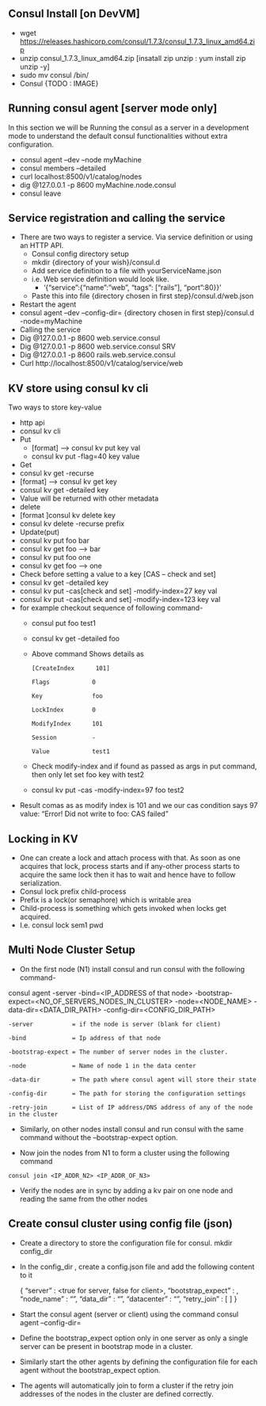 ## Consul Install [on DevVM]
*	wget https://releases.hashicorp.com/consul/1.7.3/consul_1.7.3_linux_amd64.zip
*	unzip consul_1.7.3_linux_amd64.zip [insatall zip unzip : yum install zip unzip -y]
*	sudo mv consul /bin/
*	Consul {TODO : IMAGE}
 
## Running consul agent [server mode only]
In this section we will be Running the consul as a server in a development mode to understand the default consul functionalities without extra configuration.
*	consul agent –dev –node myMachine
*	consul members –detailed
*	curl localhost:8500/v1/catalog/nodes
*	dig @127.0.0.1 -p 8600 myMachine.node.consul
*	consul leave

## Service registration and calling the service
* There are two ways to register a service. Via service definition or using an HTTP API.
  * Consul config directory setup
  * mkdir {directory of your wish}/consul.d
  * Add service definition to a file with yourServiceName.json
  *	i.e. Web service definition would look like.
    *	‘{“service”:{“name”:”web”, “tags”: [“rails”], “port”:80}}’
  * Paste this into file {directory chosen in first step}/consul.d/web.json
*	Restart the agent
  * consul agent –dev –config-dir= {directory chosen in first step}/consul.d -node=myMachine
*	Calling the service
  *	Dig @127.0.0.1 -p 8600 web.service.consul
  *	Dig @127.0.0.1 -p 8600 web.service.consul SRV
  *	Dig @127.0.0.1 -p 8600 rails.web.service.consul
  *	Curl http://localhost:8500/v1/catalog/service/web 

## KV store using consul kv cli
Two ways to store key-value
  * http api
  * consul kv cli
* Put 
  *	[format] --> consul kv put key val
  *	consul kv put -flag=40 key value
*	Get
  *	consul kv get -recurse
  *	[format] --> consul kv get key
  *	consul kv get -detailed key
  *	Value will be returned with other metadata
*	delete
  *	[format ]consul kv delete key
  *	consul kv delete -recurse prefix
*	Update(put)
  *	consul kv put foo bar
  *	consul kv get foo --> bar
  *	consul kv put foo one
  *	consul kv get foo --> one
  *	Check before setting a value to a key [CAS – check and set]
  *	consul kv get -detailed key
  *	consul kv put -cas[check and set] -modify-index=27 key val
  *	consul kv put -cas[check and set] -modify-index=123 key val
  *	for example checkout sequence of following command-
    *	consul put foo test1
    *	consul kv get -detailed foo
      * Above command Shows details as
        
        `[CreateIndex      101]`
        
        `Flags            0`
        
        `Key              foo`
        
        `LockIndex        0`
        
        `ModifyIndex      101`
        
        `Session          -`
        
        `Value            test1`
        
    * Check modify-index and if found as passed as args in put command, then only let set foo key with test2
    *	consul kv put -cas -modify-index=97 foo test2 
*	Result comas as as modify index is 101 and we our cas condition says 97 value: “Error! Did not write to foo: CAS failed”

## Locking in KV
*	One can create a lock and attach process with that. As soon as one acquires that lock, process starts and if any-other process starts to acquire the same lock then it has to wait and hence have to follow serialization.
*	Consul lock prefix child-process
*	Prefix is a lock(or semaphore) which is writable area
*	Child-process is something which gets invoked when locks get acquired.
  *	I.e. consul lock sem1 pwd

## Multi Node Cluster Setup
*	On the first node (N1) install consul and run consul with the following command- 

consul agent -server -bind=<IP_ADDRESS of that node> -bootstrap-expect=<NO_OF_SERVERS_NODES_IN_CLUSTER> -node=<NODE_NAME> -data-dir=<DATA_DIR_PATH> -config-dir=<CONFIG_DIR_PATH>

`-server           = if the node is server (blank for client)`

`-bind             = Ip address of that node`

`-bootstrap-expect = The number of server nodes in the cluster.`

`-node             = Name of node 1 in the data center`

`-data-dir         = The path where consul agent will store their state`

`-config-dir       = The path for storing the configuration settings`

`-retry-join       = List of IP address/DNS address of any of the node in the cluster`

*	Similarly, on other nodes install consul and run consul with the same command without the –bootstrap-expect option.

*	Now join the nodes from N1 to form a cluster using the following command

`consul join <IP_ADDR_N2> <IP_ADDR_OF_N3>`

*	Verify the nodes are in sync by adding a kv pair on one node and reading the same from the other nodes



## Create consul cluster using config file (json)
*	Create a directory to store the configuration file for consul.
    mkdir config_dir

*	In the config_dir , create a config.json file and add the following content to it

    {
        “server” : <true for server, false for client>,
        “bootstrap_expect” : <no of servers in cluster>,
        “node_name” : “<node name>”,
        “data_dir” : “<path to your data dir>”,
        “datacenter” : “<name of datacenter>”,
        “retry_join” : [
            <List of addresses to connect to>
        ]
    }

*	Start the consul agent (server or client) using the command 
    consul agent –config-dir=<path to your config dir>

*	Define the bootstrap_expect option only in one server as only a single server can be present in bootstrap mode in a cluster.

*	Similarly start the other agents by defining the configuration file for each agent without the bootstrap_expect option.

*	The agents will automatically join to form a cluster if the retry join addresses of the nodes in the cluster are defined correctly.
